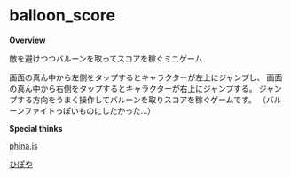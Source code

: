 # balloon_score

**Overview**

敵を避けつつバルーンを取ってスコアを稼ぐミニゲーム

画面の真ん中から左側をタップするとキャラクターが左上にジャンプし、
画面の真ん中から右側をタップするとキャラクターが右上にジャンプする。
ジャンプする方向をうまく操作してバルーンを取りスコアを稼ぐゲームです。
（バルーンファイトっぽいものにしたかった...）

**Special thinks**

[phina.js](http://phinajs.com)

[ひぽや](http://piposozai.blog76.fc2.com)
